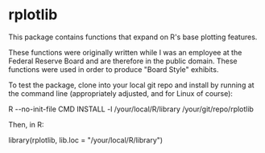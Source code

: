 # rplotlib

This package contains functions that expand on R's base plotting features.

These functions were originally written while I was an employee at the
Federal Reserve Board and are therefore in the public domain. These functions were used in order to produce "Board Style" exhibits. 

To test the package, clone into your local git repo and install by running at the command line (appropriately adjusted, and for Linux of course):

R --no-init-file CMD INSTALL -l /your/local/R/library /your/git/repo/rplotlib

Then, in R:

library(rplotlib, lib.loc = "/your/local/R/library")
